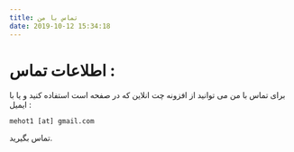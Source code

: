 ```yaml
---
title: تماس با من 
date: 2019-10-12 15:34:18
---
```

# اطلاعات تماس :

برای تماس با من می توانید از افزونه چت انلاین که در صفحه است استفاده کنید و یا با ایمیل :

`mehot1 [at] gmail.com` 

تماس بگیرید.